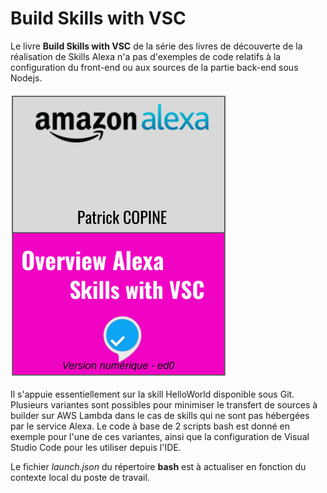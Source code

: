 # Build Skills with VSC
Le livre **Build Skills with VSC** de la série des livres de découverte de la réalisation de Skills Alexa n'a pas d'exemples de code relatifs à la configuration du front-end ou aux sources de la partie back-end sous Nodejs.

!["Overwiew Alexa Skills with VSC"](images/Skills-with-VSC.png)

Il s'appuie essentiellement sur la skill HelloWorld disponible sous Git. Plusieurs variantes sont possibles pour minimiser le transfert de sources à builder sur AWS Lambda dans le cas de skills qui ne sont pas hébergées par le service Alexa. Le code à base de 2 scripts bash est donné en exemple pour l'une de ces variantes, ainsi que la configuration de Visual Studio Code pour les utiliser depuis l'IDE.

Le fichier *launch.json* du répertoire **bash** est à actualiser en fonction du contexte local du poste de travail. 
